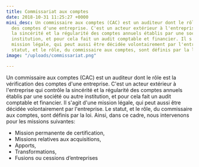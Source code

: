 ```yaml
---
title: Commissariat aux comptes
date: 2018-10-31 11:25:27 +0000
mini_desc: Un commissaire aux comptes (CAC) est un auditeur dont le rôle est la vérification
  des comptes d'une entreprise. C'est un acteur extérieur à l'entreprise qui contrôle
  la sincérité et la régularité des comptes annuels établis par une société ou autre
  institution, et pour cela fait un audit comptable et financier. Il s'agit d'une
  mission légale, qui peut aussi être décidée volontairement par l'entreprise. Le
  statut, et le rôle, du commissaire aux comptes, sont définis par la loi.
image: "/uploads/commissariat.png"

---
```

Un commissaire aux comptes (CAC) est un auditeur dont le rôle est la vérification des comptes d'une entreprise. C'est un acteur extérieur à l'entreprise qui contrôle la sincérité et la régularité des comptes annuels établis par une société ou autre institution, et pour cela fait un audit comptable et financier. Il s'agit d'une mission légale, qui peut aussi être décidée volontairement par l'entreprise. Le statut, et le rôle, du commissaire aux comptes, sont définis par la loi. Ainsi, dans ce cadre, nous intervenons pour les missions suivantes:

* Mission permanente de certification,
* Missions relatives aux acquisitions,
* Apports,
* Transformations,
* Fusions ou cessions d’entreprises